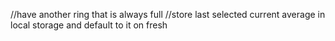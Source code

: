 
//have another ring that is always full
//store last selected current average in local storage and default to it on fresh

